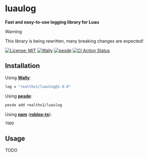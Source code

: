 # luaulog
**Fast and easy-to-use logging library for Luau**

> [!WARNING]  
> This library is being rewritten, many breaking changes are expected!

[![License: MIT](https://img.shields.io/badge/License-MIT-blue.svg?style=for-the-badge)](LICENSE)
[![Wally](https://img.shields.io/github/v/tag/realthx1/luaulog?&style=for-the-badge&label=Wally)](https://wally.run/package/realthx1/luaulog)
[![pesde](https://img.shields.io/github/v/tag/realthx1/luaulog?&style=for-the-badge&label=pesde)](https://pesde.dev/packages/realthx1/luaulog)
[![CI Action Status](https://img.shields.io/github/actions/workflow/status/realthx1/luaulog/ci.yaml?style=for-the-badge&label=CI)](https://github.com/realthx1/luaulog/actions/workflows/ci.yaml)

## Installation

Using [**Wally**](https://wally.run/):
```bash
log = "realthx1/luaulog@1.0.0"
```
Using [**pesde**](https://pesde.dev/):
```bash
pesde add realthx1/luaulog
```
Using [**npm**](https://www.npmjs.com/) ([**roblox-ts**](https://roblox-ts.com/)):
```bash
TODO
```

## Usage
TODO